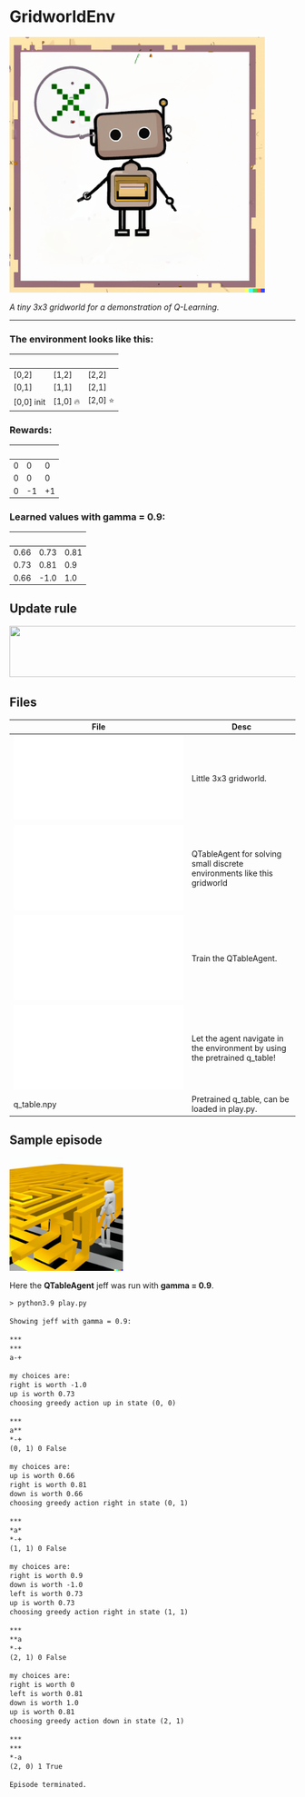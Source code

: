 # GridworldEnv

<img src="https://github.com/till2/GridworldEnv/blob/main/robot-img?raw=true" width="450" height="450"/>

_A tiny 3x3 gridworld for a demonstration of Q-Learning._

<hr>

### The environment looks like this:

|‎|‎|‎|
| --- | --- | --- |
| [0,2] | [1,2] | [2,2] |
| [0,1] | [1,1] | [2,1] |
| [0,0] init | [1,0] 🔥| [2,0] ⭐ |

### Rewards:

|‎|‎|‎|
| --- | --- | --- |
| 0 | 0 | 0 |
| 0 | 0 | 0 |
| 0 | -1 | +1 |

### Learned values with gamma = 0.9:

|‎|‎|‎|
| --- | --- | --- |
| 0.66 | 0.73 | 0.81 |
| 0.73 | 0.81 | 0.9 |
| 0.66 | -1.0 | 1.0 |


## Update rule

<img src="https://github.com/till2/GridworldEnv-QTableLearning/blob/main/Q-Update.png?raw=true" width="800" height="90"/>
 
## Files

| File | Desc |
| ------ | ------ |
|  ![gridworld_env](gridworld_env.py)  | Little 3x3 gridworld. |
|  ![agent](agent.py)  | QTableAgent for solving small discrete environments like this gridworld |
|  ![train](train.py)  | Train the QTableAgent. |
|  ![play](play.py)  | Let the agent navigate in the environment by using the pretrained q_table! |
|  q_table.npy | Pretrained q_table, can be loaded in play.py. |


## Sample episode

<img src="https://github.com/till2/GridworldEnv/blob/main/gridworld-img?raw=true" width="200" height="200"/>

Here the __QTableAgent__ jeff was run with __gamma = 0.9__.

```
> python3.9 play.py

Showing jeff with gamma = 0.9:

***
***
a-+

my choices are:
right is worth -1.0
up is worth 0.73
choosing greedy action up in state (0, 0)

***
a**
*-+
(0, 1) 0 False

my choices are:
up is worth 0.66
right is worth 0.81
down is worth 0.66
choosing greedy action right in state (0, 1)

***
*a*
*-+
(1, 1) 0 False

my choices are:
right is worth 0.9
down is worth -1.0
left is worth 0.73
up is worth 0.73
choosing greedy action right in state (1, 1)

***
**a
*-+
(2, 1) 0 False

my choices are:
right is worth 0
left is worth 0.81
down is worth 1.0
up is worth 0.81
choosing greedy action down in state (2, 1)

***
***
*-a
(2, 0) 1 True

Episode terminated.
```

